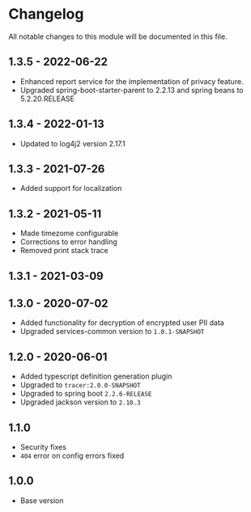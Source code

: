 # Changelog
All notable changes to this module will be documented in this file.

## 1.3.5 - 2022-06-22

- Enhanced report service for the implementation of privacy feature.
- Upgraded spring-boot-starter-parent to 2.2.13 and spring beans to 5.2.20.RELEASE

## 1.3.4 - 2022-01-13

- Updated to log4j2 version 2.17.1

## 1.3.3 - 2021-07-26

- Added support for localization

## 1.3.2 - 2021-05-11

- Made timezome configurable
- Corrections to error handling
- Removed print stack trace

## 1.3.1 - 2021-03-09

## 1.3.0 - 2020-07-02

- Added functionality for decryption of encrypted user PII data
- Upgraded services-common version to `1.0.1-SNAPSHOT`

## 1.2.0 - 2020-06-01

- Added typescript definition generation plugin
- Upgraded to `tracer:2.0.0-SNAPSHOT`
- Upgraded to spring boot `2.2.6-RELEASE`
- Upgraded jackson version to `2.10.3`

## 1.1.0

- Security fixes
- `404` error on config errors fixed

## 1.0.0

- Base version
